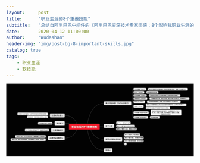 ```yaml
---
layout:     post
title:      "职业生涯的8个重要技能"
subtitle:   "总结自阿里巴巴中间件的《阿里巴巴资深技术专家崮德：8个影响我职业生涯的重要技能》"
date:       2020-04-12 11:00:00
author:     "Wudashan"
header-img: "img/post-bg-8-important-skills.jpg"
catalog: true
tags:
    - 职业生涯
    - 软技能
---
```


![](https://raw.githubusercontent.com/wudashan/blog-picture/master/8-important-skills/%E8%81%8C%E4%B8%9A%E7%94%9F%E6%B6%AF%E7%9A%848%E4%B8%AA%E9%87%8D%E8%A6%81%E6%8A%80%E8%83%BD.png)